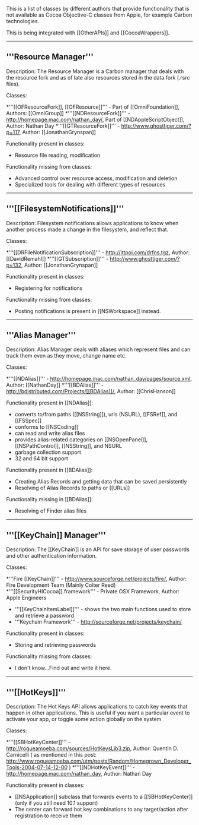 This is a list of classes by different authors that provide functionality that is not available as Cocoa Objective-C classes from Apple, for example Carbon technologies.

This is being integrated with [[OtherAPIs]] and [[CocoaWrappers]].

----
'''Resource Manager'''
----
Description: The Resource Manager is a Carbon manager that deals with the resource fork and as of late also resources stored in the data fork (.rsrc files).

Classes:

*'''[[OFResourceFork]], [[OFResource]]''' - Part of [[OmniFoundation]], Authors: [[OmniGroup]]
*'''[[NDResourceFork]]''' - http://homepage.mac.com/nathan_day/, Part of [[NDAppleScriptObject]], Author: Nathan Day
*'''[[GTResourceFork]]''' - http://www.ghosttiger.com/?p=117, Author: [[JonathanGrynspan]]

Functionality present in classes:

* Resource file reading, modification


Functionality missing from classes:

* Advanced control over resource access, modification and deletion
* Specialized tools for dealing with different types of resources


----
'''[[FilesystemNotifications]]'''
----
Description: Filesystem notifications allows applications to know when another process made a change in the filesystem, and reflect that.

Classes:

*'''[[DRFileNotificationSubscription]]''' - http://ittpoi.com/drfns.tgz, Author: [[DavidRemahl]]
*'''[[GTSubscription]]''' - http://www.ghosttiger.com/?p=132, Author: [[JonathanGrynspan]]

Functionality present in classes:

* Registering for notifications


Functionality missing from classes:

* Posting notifications is present in [[NSWorkspace]] instead.


----
'''Alias Manager'''
----
Description: Alias Manager deals with aliases which represent files and can track them even as they move, change name etc.

Classes:

*'''[[NDAlias]]''' - http://homepage.mac.com/nathan_day/pages/source.xml, Author: [[NathanDay]]
*'''[[BDAlias]]''' - http://bdistributed.com/Projects/[[BDAlias]]/, Author: [[ChrisHanson]]

Functionality present in [[NDAlias]]:


* converts to/from paths ([[NSString]]), urls (NSURL), [[FSRef]], and [[FSSpec]]
* conforms to [[NSCoding]]
* can read and write alias files
* provides alias-related categories on [[NSOpenPanel]], [[NSPathControl]], [[NSString]], and NSURL
* garbage collection support
* 32 and 64 bit support


Functionality present in [[BDAlias]]:


* Creating Alias Records and getting data that can be saved persistently
* Resolving of Alias Records to paths or [[URLs]]


Functionality missing in [[BDAlias]]:

* Resolving of Finder alias files



----
'''[[KeyChain]] Manager'''
----
Description: The [[KeyChain]] is an API for save storage of user passwords and other authentication information.

Classes:

*'''Fire [[KeyChain]]''' - http://www.sourceforge.net/projects/fire/, Author: Fire Development Team (Mainly Colter Reed)
*'''[[SecurityHICocoa]].framework''' - Private OSX Framework, Author: Apple Engineers
* '''[[KeyChainItemLabel]]''' - shows the two main functions used to store and retrieve a password
* '''Keychain Framework''' - http://sourceforge.net/projects/keychain/

Functionality present in classes:

* Storing and retrieving passwords


Functionality missing from classes:

* I don't know...Find out and write it here.


----
'''[[HotKeys]]'''
----
Description: The Hot Keys API allows applications to catch key events that happen in other applications. This is useful if you want a particular event to activate your app, or toggle some action globally on the system

Classes:

*'''[[SBHotKeyCenter]]''' - http://rogueamoeba.com/sources/HotKeysLib3.zip, Author: Quentin D. Carnicelli ( as mentioned in this post: http://www.rogueamoeba.com/utm/posts/Random/Homegrown_Developer_Tools-2004-07-14-12-00 )
*'''[[NDHotKeyEvent]]''' - http://homepage.mac.com/nathan_day, Author: Nathan Day

Functionality present in classes:

* [[NSApplication]] subclass that forwards events to a [[SBHotKeyCenter]] (only if you still need 10.1 support)
* The center can forward hot key combinations to any target/action after registration to receive them